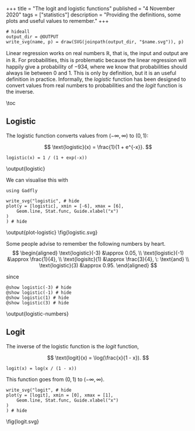 +++
title = "The logit and logistic functions"
published = "4 November 2020"
tags = ["statistics"]
description = "Providing the definitions, some plots and useful values to remember."
+++

```julia:preliminaries
# hideall
output_dir = @OUTPUT
write_svg(name, p) = draw(SVG(joinpath(output_dir, "$name.svg")), p)
```

Linear regression works on real numbers $\mathbb{R}$, that is, the input and output are in $\mathbb{R}$. 
For probabilities, this is problematic because the linear regression will happily give a probability of $-934$, where we know that probabilities should always lie between $0$ and $1$.
This is only by definition, but it is an useful definition in practice.
Informally, the *logistic* function has been designed to convert values from real numbers to probabilities and the *logit* function is the inverse.

\toc 

## Logistic

The logistic function converts values from $(-\infty, \infty)$ to $(0, 1)$: 

$$ \text{logistic}(x) = \frac{1}{1 + e^{-x}}. $$

```julia:logistic
logistic(x) = 1 / (1 + exp(-x))
```
\output{logistic}

We can visualise this with

```julia:plot-logistic
using Gadfly

write_svg("logistic", # hide
plot(y = [logistic], xmin = [-6], xmax = [6], 
	Geom.line, Stat.func, Guide.xlabel("x")
)
) # hide
```
\output{plot-logistic}
\fig{logistic.svg}

Some people advise to remember the following numbers by heart.
$$
\begin{aligned}
\text{logistic}(-3) &\approx 0.05, \\
\text{logistic}(-1) &\approx \frac{1}{4}, \\
\text{logisitc}(1) &\approx \frac{3}{4}, \: \text{and} \\
\text{logistic}(3) &\approx 0.95.
\end{aligned}
$$

since 

```julia:logistic-numbers
@show logistic(-3) # hide
@show logistic(-1) # hide
@show logistic(1) # hide
@show logistic(3) # hide
```
\output{logistic-numbers}

## Logit

The inverse of the logistic function is the *logit* function, 

$$ \text{logit}(x) = \log(\frac{x}{1 - x}). $$

```julia:logit
logit(x) = log(x / (1 - x))
```

This function goes from $(0, 1)$ to $(- \infty, \infty)$.

```julia:plot-logit
write_svg("logit", # hide
plot(y = [logit], xmin = [0], xmax = [1],
	Geom.line, Stat.func, Guide.xlabel("x")
)
) # hide
```
\fig{logit.svg}
